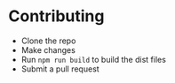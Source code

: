# Contributing

- Clone the repo
- Make changes
- Run `npm run build` to build the dist files
- Submit a pull request
